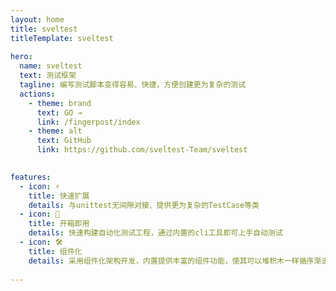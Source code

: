 ```yaml
---
layout: home
title: sveltest
titleTemplate: sveltest
  
hero:
  name: sveltest
  text: 测试框架
  tagline: 编写测试脚本变得容易、快捷，方便创建更为复杂的测试
  actions:
    - theme: brand
      text: GO →
      link: /fingerpost/index
    - theme: alt
      text: GitHub
      link: https://github.com/sveltest-Team/sveltest
      

features:
  - icon: ⚡️
    title: 快速扩展
    details: 与unittest无间隙对接、提供更为复杂的TestCase等类
  - icon: 🖖
    title: 开箱即用
    details: 快速构建自动化测试工程，通过内置的cli工具即可上手自动测试
  - icon: 🛠️
    title: 组件化
    details: 采用组件化架构开发，内置提供丰富的组件功能，使其可以堆积木一样循序渐进的完善自动化项目
    
---
```



